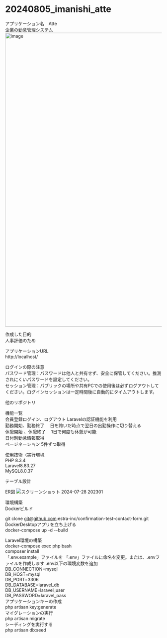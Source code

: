 # 20240805_imanishi_atte

アプリケーション名　Atte  
企業の勤怠管理システム
<img width="944" alt="image" src="https://github.com/user-attachments/assets/0d673d17-1af9-4241-8b10-5deb3ea9f886">

作成した目的<br>人事評価のため

アプリケーションURL<br>http://localhost/

ログインの際の注意<br>パスワード管理：パスワードは他人と共有せず、安全に保管してください。推測されにくいパスワードを設定してください。<br>セッション管理：パブリックの場所や共有PCでの使用後は必ずログアウトしてください。ログインセッションは一定時間後に自動的にタイムアウトします。

他のリポジトリ

機能一覧 <br>会員登録ログイン、ログアウト	Laravelの認証機能を利用<br>勤務開始、勤務終了	　日を跨いだ時点で翌日の出勤操作に切り替える<br>休憩開始	、休憩終了　 1日で何度も休憩が可能	<br>日付別勤怠情報取得	<br>ページネーション	    5件ずつ取得

使用技術（実行環境<br>PHP 8.3.4<br>Laravel8.83.27<br>MySQL8.0.37

テーブル設計

ER図
![スクリーンショット 2024-07-28 202301](https://github.com/user-attachments/assets/bf082e8f-cbcb-45ff-94c4-7a4020644450)

環境構築<br>Dockerビルド

git clone git@github.com:estra-inc/confirmation-test-contact-form.git<br>DockerDesktopアプリを立ち上げる<br>docker-compose up -d --build

Laravel環境の構築<br>docker-compose exec php bash<br>composer install<br>「.env.example」ファイルを 「.env」ファイルに命名を変更。または、.envファイルを作成します
.env以下の環境変数を追加<br>DB_CONNECTION=mysql<br>DB_HOST=mysql<br>DB_PORT=3306<br>DB_DATABASE=laravel_db<br>DB_USERNAME=laravel_user<br>DB_PASSWORD=laravel_pass<br>アプリケーションキーの作成<br>php artisan key:generate<br>マイグレーションの実行<br>php artisan migrate<br>シーディングを実行する<br>php artisan db:seed





